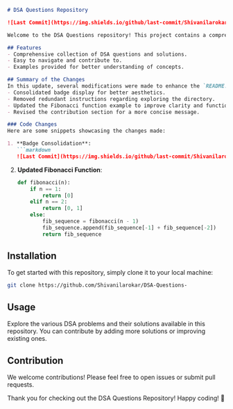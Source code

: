 ```markdown
# DSA Questions Repository

![Last Commit](https://img.shields.io/github/last-commit/Shivanilarokar/DSA-Questions-) ![License](https://img.shields.io/badge/license-MIT-blue)

Welcome to the DSA Questions repository! This project contains a comprehensive collection of Data Structures and Algorithms (DSA) questions along with their solutions. It aims to help developers and learners practice and enhance their problem-solving skills.

## Features
- Comprehensive collection of DSA questions and solutions.
- Easy to navigate and contribute to.
- Examples provided for better understanding of concepts.

## Summary of the Changes
In this update, several modifications were made to enhance the `README.md` file:
- Consolidated badge display for better aesthetics.
- Removed redundant instructions regarding exploring the directory.
- Updated the Fibonacci function example to improve clarity and functionality.
- Revised the contribution section for a more concise message.

### Code Changes
Here are some snippets showcasing the changes made:

1. **Badge Consolidation**:
   ```markdown
   ![Last Commit](https://img.shields.io/github/last-commit/Shivanilarokar/DSA-Questions-) ![License](https://img.shields.io/badge/license-MIT-blue)
   ```

2. **Updated Fibonacci Function**:
   ```python
   def fibonacci(n):
       if n == 1:
           return [0]
       elif n == 2:
           return [0, 1]
       else:
           fib_sequence = fibonacci(n - 1)
           fib_sequence.append(fib_sequence[-1] + fib_sequence[-2])
           return fib_sequence
   ```

## Installation
To get started with this repository, simply clone it to your local machine:
```bash
git clone https://github.com/Shivanilarokar/DSA-Questions-
```

## Usage
Explore the various DSA problems and their solutions available in this repository. You can contribute by adding more solutions or improving existing ones.

## Contribution
We welcome contributions! Please feel free to open issues or submit pull requests.

Thank you for checking out the DSA Questions Repository! Happy coding! 🎉
```